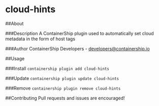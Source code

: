 cloud-hints
==================

##About

###Description
A ContainerShip plugin used to automatically set cloud metadata in the form of host tags

###Author
ContainerShip Developers - developers@containership.io

##Usage

###Install
`containership plugin add cloud-hints`

###Update
`containership plugin update cloud-hints`

###Remove
`containership plugin remove cloud-hints`

##Contributing
Pull requests and issues are encouraged!
